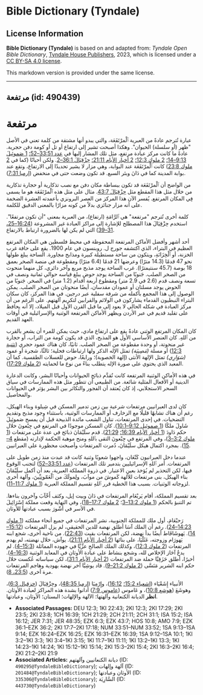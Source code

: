# Bible Dictionary (Tyndale)

## License Information

**Bible Dictionary (Tyndale)** is based on and adapted from: _Tyndale Open Bible Dictionary_, [Tyndale House Publishers](https://tyndaleopenresources.com/), 2023, which is licensed under a [CC BY-SA 4.0 license](https://creativecommons.org/licenses/by-sa/4.0/legalcode.en).

This markdown version is provided under the same license.



--------------------------------

## مرتفعة (id: 490439)

مرتفعة
======

عبارة تُترجم عادةً من العبرية ٱلْمرْتَفَعَة، والتي يبدو أنها مشتقة من كلمة تعني في الأصل "ظهر (أو سلسلة) الحيوان". وهكذا أصبحت تشير إلى ارتفاع أو تل أو كومة دفن حجرية. عادةً ما كانت مركز عبادة مرتفع، مثل تلك المشار إليها في [عدد 33:51–52؛](https://ref.ly/Num33:51-Num33:52) [1 صَموئِيلَ 9:13–14؛](https://ref.ly/1Sam9:13-1Sam9:14) [2 ملوك 12:3؛](https://ref.ly/2Kgs12:3) [2 أخبار الأيام 21:11؛](https://ref.ly/2Chr21:11) [حِزْقِيَالَ 36:1–2](https://ref.ly/Ezek36:1-Ezek36:2). ولكن أحيانًا (كما في [2 ملوك 23:8](https://ref.ly/2Kgs23:8)) كانت ٱلْمرْتَفَعَة عند البوابة، وهي مزار لا يشير تحديدًا إلى الارتفاع، وتقع عند بوابة المدينة كما في دَانَ وبئر السبع. قد تكون وضعت حتى في منخفض ([إرميا 7:31](https://ref.ly/Jer7:31)).

من الواضح أن ٱلْمرْتَفَعَة قد تكون ببساطة مكان دفن مع نصب تذكارية أو حجارة تذكارية من خلال مثل هذا المقطع مثل [حِزْقِيَالَ 43:7](https://ref.ly/Ezek43:7). مثال على مثل هذه ٱلْمرْتَفَعَة هو ما يسمى فِي المكان المرتفع. يُفسر الآن هذا المركز من العصر البرونزي بأعمدته العشرة الضخمة على أنه مزار جنائزي بدلاً من كونه مزارًا بالمعنى الدقيق للكلمة.

كلمة أخرى تُترجم "مرتفعة" هي ٱلرَّامَةِ (ارتفاع)، من العبرية بمعنى "أن تكون مرتفعًا". استخدم حِزْقِيَالَ هذا المصطلح للإشارة إلى مراكز العبادة غير المشروعة ([16:24–25، 31–39](https://ref.ly/Ezek16:24-Ezek16:25,Ezek16:31-Ezek16:39)) التي لم يكن لها بالضرورة ارتباط بالارتفاع.

أحد أشهر وأفضل الأماكن المرتفعة المحفوظة في محيط فلسطين هي المكان المرتفع العظيم في البتراء، الذي اكتشفه جورج ل. روبنسون في عام 1900\. يقع على حافة غرب الخزنة، أو ٱلْخِزَانَةِ، ويتكون من ساحة مستطيلة كبيرة ومذابح مجاورة. الساحة يبلغ طولها نحو 47 قدمًا (14\.3 مترًا) وعرضها 21 قدمًا (6\.4 مترًا) ومقطوعة في منصة الصخر بعمق 18 بوصة (45\.7 سنتيمترًا). غرب الساحة يوجد مذبح مربع وآخر دائري، كل منهما منحوت من الصخر الصلب. جَنوبًا من الساحة يوجد حوض يبلغ قياسه حوالي ثمانية ونصف في تسعة ونصف قدم (2\.6 في 2\.9 متر) ومقطوع أربعة أقدام (1\.2 متر) في الصخر. جَنوبًا من الحوض يوجد مسلتان أو عمودان مقدسان، أيضًا منحوتان من الصخر الصلب. يمكن الوصول إلى هذا المجمع بأكمله من شرفة سفلية عبر درجين. في هذا المركز، كان سكان البتراء النبطيون القدماء يشاركون في الولائم والقرابين لتكريم آلهتهم. على الرغم من أن مركز العبادة في شكله الحالي لا يعود إلى ما قبل القرن الأول قبل الميلاد، إلا أنه يحافظ على تقليد قديم في عبر الأردن ويظهر الأماكن المرتفعة الوثنية والإسرائيلية في أوقات العهد القديم.

كان المكان المرتفع الوثني عادةً يقع على ارتفاع مادي، حيث يمكن للمرء أن يشعر بالقرب من ٱللهِ. كان العنصر الأساسي الأول هو المذبح، الذي قد يكون كومة من التراب، أو حجارة غير منحوتة، أو وحدة مقطوعة من الصخر الصلب. ثانيًا، كان هناك عمود حجري ([تثنية 12:3](https://ref.ly/Deut12:3)) أو مسلة *(*مَصِيبَة*)* تمثل الإله الذكر ولها ارتباطات فحلية؛ ثالثًا، شجرة أو عمود *(*سَوَارِي*)* تمثل الإلهة الأنثى (إلهة الخصوبة)؛ ورابعًا، حوض للغسلات الطقسية. كما أن المعبد الذي يحتوي على صورة الإله يتطلب بناءً من نوع ما لحمايته ([2 ملوك 17:29](https://ref.ly/2Kgs17:29)).

في هذه الأماكن الوثنية المرتفعة كانت تُقدَّم ذبائح الحيوانات وأحيانًا البشر، وكانت الدعارة الدينية أو الأفعال المثلية شائعة. من الطبيعي أن تتطور مثل هذه الممارسات في سياق السحر الاستجلابي، إذ كان يُعتقد أن الفجور والتكاثر بين البشر يؤثر في الحيوانات والمحاصيل.

كان لدى العبرانيين مرتفعات شرعية بين زمن تدمير المسكن في شِيلوهَ وبناء الهيكل، رغم أن هناك تشابهًا قليلًا مع الزخارف أو الممارسات الوثنية، باستثناء وجود مذبح وتقديم التضحيات. في إحدى المرتفعات، تناول الشعب مائدة الذبيحة قبل أن يمسح صَموئِيلَ شَاولَ ملكًا ([1 صموئيل 9:12–10:1](https://ref.ly/1Sam9:12-1Sam10:1)). كان المسكن موجودًا في المرتفع في جِبْعونَ خلال حكم دَاودَ ([1 أخبار الأيام 16:39؛](https://ref.ly/1Chr16:39) [21:29](https://ref.ly/1Chr21:29)). قدم سلَيْمَانَ ذبائح في عدة على مرتفعات ([1 ملوك 3:2–3](https://ref.ly/1Kgs3:2-1Kgs3:3))، وفي المرتفع في جِبْعونَ التقى بٱللهِ ومنح موهبة الحكمة لإدارته (مقطع [4–15](https://ref.ly/1Kgs3:4-1Kgs3:15)). بمجرد اكتمال هيكل سلَيْمَانَ، دُمرت المرتفعات وأصبحت محظورة على العبرانيين.

عندما دخل العبرانيون كَنْعَان، واجهوا شعوبًا وثنية كانت قد عبدت منذ زمن طويل على المرتفعات. أمر ٱللهِ الإسرائيليين بتدمير تلك المرتفعات ([عدد 33:51–52](https://ref.ly/Num33:51-Num33:52)) لتجنب الوقوع فيها، لكن التحذير لم يُؤخذ بعين الاعتبار. في ذروة المملكة العبرية، بعد أن أكمل سلَيْمَانَ بناء الهيكل، بنى مرتفعات للألهة كَموشَ من موآبَ، ولِمولَكَ من ٱلْعَمّونِيِّينَ، وآلهة أخرى لزوجاته الوثنيات. بسبب هذا الخطية قرر ٱللهِ تقسيم المملكة العبرية ([1 ملوك 11:7–11](https://ref.ly/1Kgs11:7-1Kgs11:11)).

بعد تقسيم المملكة، أقام يَربْعَام المرتفعات في دَانَ وبيت إيل، وكثف أَخْآبَ وآخرون بناءها. تم التنبؤ بالحكم ([1 ملوك 13:2–3](https://ref.ly/1Kgs13:2-1Kgs13:3)؛ [2 ملوك 17:7–18](https://ref.ly/2Kgs17:7-2Kgs17:18))، وفي النهاية وقعت مملكة إِسْرَائِيلَ في الأسر في أَشّورَ بسبب عبادتها للأوثان.

رَحبْعَامَ، أول ملك للمملكة الجنوبية، نشر المرتفعات في جميع أنحاء مملكته ([1 ملوك 14:23–24](https://ref.ly/1Kgs14:23-1Kgs14:24)). رغم أن الملك آسَا أطلق نهضة للدين الحقيقي، لم يزل المرتفعات ([15:12–14](https://ref.ly/1Kgs15:12-1Kgs15:14)). يَهوشَافَاط أيضًا بدأ نهضة، لكن المرتفعات بقيت ([22:43](https://ref.ly/1Kgs22:43)). من ناحية أخرى، شجع ابنه يَهورَام وزوجته، عَثَلْيَا، على بنائها ([2 أخبار الأيام 21:11](https://ref.ly/2Chr21:11)). يوآش، خلال نهضته، لم يهدم المرتفعات ([2 ملوك 12:3](https://ref.ly/2Kgs12:3))، وكذلك الملك الصالح عزِّيَّا في جهوده المماثلة ([15:3–4](https://ref.ly/2Kgs15:3-2Kgs15:4)). لم يدعُ آحَاز الإخلاص لله، وشجع بنشاط على عبادة الأوثان في المعابد الوثنية ([16:3–4](https://ref.ly/2Kgs16:3-2Kgs16:4)). أخيرًا، أطلق حَزَقِيَّا حملة ضد المرتفعات ([2 أخبار الأيام 31:1](https://ref.ly/2Chr31:1))، لكن سياساته عُكست خلال حكم ابنه الشرير مَنَسَّى ([2 ملوك 21:2–9](https://ref.ly/2Kgs21:2-2Kgs21:9)). قاد يوشِيَّا آخر نهضة يهودية وهاجم المرتفعات مرة أخرى ([23:5، 8](https://ref.ly/2Kgs23:5,2Kgs23:8)).

الأنبياء إِشَعْيَاء ([إشعياء 15:2؛](https://ref.ly/Isa15:2) [16:12](https://ref.ly/Isa16:12))، وإِرْمِيَا ([إرميا 48:35](https://ref.ly/Jer48:35))، وحِزْقِيَالَ ([حزقيال 6:3](https://ref.ly/Ezek6:3))، وهوشَعَ ([هوشع 10:8](https://ref.ly/Hos10:8))، و عَاموس ([عاموس 7:9](https://ref.ly/Amos7:9)) أدانوا بشدة هذه المراكز لعبادة الأوثان. **انظر** الديانة الكنعانية وآلهتها؛ الآلهة والإلهات؛ البستان؛ الأوثان، وعبادتها.

* **Associated Passages:** DEU 12:3; 1KI 22:43; 2KI 12:3; 2KI 17:29; 2KI 23:5; 2KI 23:8; 1CH 16:39; 1CH 21:29; 2CH 21:11; 2CH 31:1; ISA 15:2; ISA 16:12; JER 7:31; JER 48:35; EZK 6:3; EZK 43:7; HOS 10:8; AMO 7:9; EZK 36:1–EZK 36:2; 2KI 17:7–2KI 17:18; NUM 33:51–NUM 33:52; 1SA 9:13–1SA 9:14; EZK 16:24–EZK 16:25; EZK 16:31–EZK 16:39; 1SA 9:12–1SA 10:1; 1KI 3:2–1KI 3:3; 1KI 3:4–1KI 3:15; 1KI 11:7–1KI 11:11; 1KI 13:2–1KI 13:3; 1KI 14:23–1KI 14:24; 1KI 15:12–1KI 15:14; 2KI 15:3–2KI 15:4; 2KI 16:3–2KI 16:4; 2KI 21:2–2KI 21:9
* **Associated Articles:** ديانة الكنعانيين وآلهتهم (ID: `490295@TyndaleBibleDictionary`); آلهة وإلهات (ID: `201484@TyndaleBibleDictionary`); الأوثان وعبادتها (ID: `335306@TyndaleBibleDictionary`); السَّارِيَة (ID: `443730@TyndaleBibleDictionary`)

